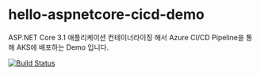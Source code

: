 # hello-aspnetcore-cicd-demo

ASP.NET Core 3.1 애플리케이션 컨테이너라이징 해서 Azure CI/CD Pipeline을 통해 AKS에 배포하는 Demo 입니다.

[![Build Status](https://dev.azure.com/zerobig-devops/hello-aspnetcore-pipelines/_apis/build/status/zer0big.hello-aspnetcore-cicd-demo?branchName=master&stageName=Build%20stage&jobName=Build)](https://dev.azure.com/zerobig-devops/hello-aspnetcore-pipelines/_build/latest?definitionId=104&branchName=master)